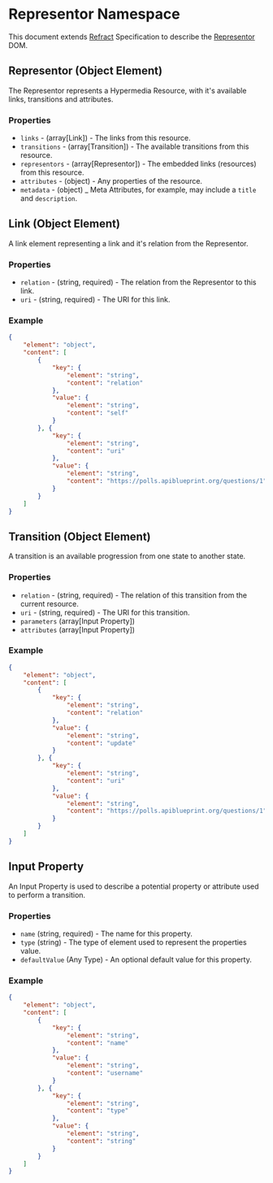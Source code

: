 # Representor Namespace

This document extends [Refract](../refract-spec.md) Specification to describe the [Representor](https://github.com/the-hypermedia-project/charter) DOM.

## Representor (Object Element)

The Representor represents a Hypermedia Resource, with it's available links, transitions and attributes.

### Properties

- `links` - (array[Link]) - The links from this resource.
- `transitions` - (array[Transition]) - The available transitions from this resource.
- `representors` - (array[Representor]) - The embedded links (resources) from this resource.
- `attributes` - (object) - Any properties of the resource.
- `metadata` - (object) _ Meta Attributes, for example, may include a `title` and `description`.

## Link (Object Element)

A link element representing a link and it's relation from the Representor.

### Properties

- `relation` - (string, required) - The relation from the Representor to this link.
- `uri` - (string, required) - The URI for this link.

### Example

```json
{
    "element": "object",
    "content": [
        {
            "key": {
                "element": "string",
                "content": "relation"
            },
            "value": {
                "element": "string",
                "content": "self"
            }
        }, {
            "key": {
                "element": "string",
                "content": "uri"
            },
            "value": {
                "element": "string",
                "content": "https://polls.apiblueprint.org/questions/1"
            }
        }
    ]
}
```

## Transition (Object Element)

A transition is an available progression from one state to another state.

### Properties

- `relation` - (string, required) - The relation of this transition from the current resource.
- `uri` - (string, required) - The URI for this transition.
- `parameters` (array[Input Property])
- `attributes` (array[Input Property])

### Example

```json
{
    "element": "object",
    "content": [
        {
            "key": {
                "element": "string",
                "content": "relation"
            },
            "value": {
                "element": "string",
                "content": "update"
            }
        }, {
            "key": {
                "element": "string",
                "content": "uri"
            },
            "value": {
                "element": "string",
                "content": "https://polls.apiblueprint.org/questions/1"
            }
        }
    ]
}
```

## Input Property

An Input Property is used to describe a potential property or attribute used to perform a transition.

### Properties

- `name` (string, required) - The name for this property.
- `type` (string) - The type of element used to represent the properties value.
- `defaultValue` (Any Type) - An optional default value for this property.

### Example

```json
{
    "element": "object",
    "content": [
        {
            "key": {
                "element": "string",
                "content": "name"
            },
            "value": {
                "element": "string",
                "content": "username"
            }
        }, {
            "key": {
                "element": "string",
                "content": "type"
            },
            "value": {
                "element": "string",
                "content": "string"
            }
        }
    ]
}
```

